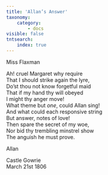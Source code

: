 ```yaml
---
title: 'Allan’s Answer'
taxonomy:
    category:
        - docs
visible: false
tntsearch:
    index: true
---
```


<div class="author">Miss Flaxman</div>

Ah! cruel Margaret why require  
That I should strike again the lyre,  
Do’st thou not know forgetful maid  
That if my hand thy will obeyed  
I might thy anger move!  
What theme but *one*, could Allan sing!  
And what could each responsive string  
But answer, notes of love!  
Then spare the secret of my woe,  
Nor bid thy trembling minstrel show  
The anguish he must prove.  

Allan

Castle Gowrie  
March 21st 1806
